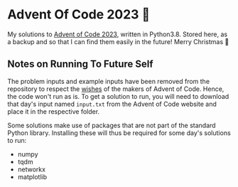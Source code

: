 # Advent Of Code 2023 :christmas_tree:

My solutions to [Advent of Code 2023](https://adventofcode.com/2023), written in Python3.8.
Stored here, as a backup and so that I can find them easily in the future! 
Merry Christmas :christmas_tree:


## Notes on Running To Future Self

The problem inputs and example inputs have been removed from the repository to respect the [wishes](https://adventofcode.com/2023/about) of the makers of Advent of Code.
Hence, the code won't run as is.
To get a solution to run, you will need to download that day's input named `input.txt` from the Advent of Code website and place it in the respective folder.

Some solutions make use of packages that are not part of the standard Python library. 
Installing these will thus be required for some day's solutions to run:
* numpy
* tqdm 
* networkx
* matplotlib 
